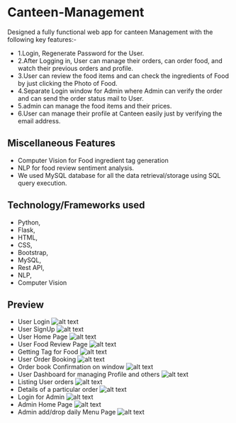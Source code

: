 # Canteen-Management
Designed a fully functional web app for canteen Management with the following key features:-<br>
* 1.Login, Regenerate Password for the User.
* 2.After Logging in, User can manage their orders, can order food, and watch their previous orders and profile.
* 3.User can review the food items and can check the ingredients of Food by just clicking the Photo of Food.
* 4.Separate Login window for Admin where Admin can verify the order and can send the order status mail to User.
* 5.admin can manage the food items and their prices.
* 6.User can manage their profile at Canteen easily just by verifying the email address.

## Miscellaneous Features
* Computer Vision for Food ingredient tag generation
* NLP for food review sentiment analysis.
* We used MySQL database for all the data retrieval/storage using SQL query execution.

## Technology/Frameworks used
* Python,
* Flask, 
* HTML, 
* CSS, 
* Bootstrap,
* MySQL,
* Rest API,
* NLP, 
* Computer Vision

##  Preview
* User Login
![alt text](https://github.com/udaram/Canteen-Management/blob/master/pics/login.png)
* User SignUp
![alt text](https://github.com/udaram/Canteen-Management/blob/master/pics/signup.png)
* User Home Page
![alt text](https://github.com/udaram/Canteen-Management/blob/master/pics/mainpage.png)
* User Food Review Page
![alt text](https://github.com/udaram/Canteen-Management/blob/master/pics/foodreview.png)
* Getting Tag for Food
![alt text](https://github.com/udaram/Canteen-Management/blob/master/pics/getfoodtag.png)
* User Order Booking
![alt text](https://github.com/udaram/Canteen-Management/blob/master/pics/order.png)
* Order book Confirmation on window
![alt text](https://github.com/udaram/Canteen-Management/blob/master/pics/success.png)
* User Dashboard for managing Profile and others
![alt text](https://github.com/udaram/Canteen-Management/blob/master/pics/userdashboard.png)
* Listing User orders
![alt text](https://github.com/udaram/Canteen-Management/blob/master/pics/userorders.png)
* Details of a particular order
![alt text](https://github.com/udaram/Canteen-Management/blob/master/pics/vieworder.png)
* Login for Admin
![alt text](https://github.com/udaram/Canteen-Management/blob/master/pics/adminlogin.png)
* Admin Home Page
![alt text](https://github.com/udaram/Canteen-Management/blob/master/pics/adminhome.png)
* Admin add/drop daily Menu Page
![alt text](https://github.com/udaram/Canteen-Management/blob/master/pics/adminaddmenu.png)




